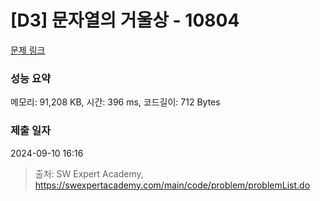# [D3] 문자열의 거울상 - 10804 

[문제 링크](https://swexpertacademy.com/main/code/problem/problemDetail.do?contestProbId=AXTC0x16D8EDFASe) 

### 성능 요약

메모리: 91,208 KB, 시간: 396 ms, 코드길이: 712 Bytes

### 제출 일자

2024-09-10 16:16



> 출처: SW Expert Academy, https://swexpertacademy.com/main/code/problem/problemList.do